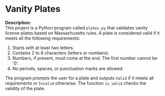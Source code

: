 # Vanity Plates

**Description:**  
This project is a Python program called `plates.py` that validates vanity license plates based on Massachusetts rules. A plate is considered valid if it meets all the following requirements:

1. Starts with at least two letters.  
2. Contains 2 to 6 characters (letters or numbers).  
3. Numbers, if present, must come at the end. The first number cannot be '0'.  
4. No periods, spaces, or punctuation marks are allowed.  

The program prompts the user for a plate and outputs `Valid` if it meets all requirements or `Invalid` otherwise. The function `is_valid` checks the validity of the plate.

